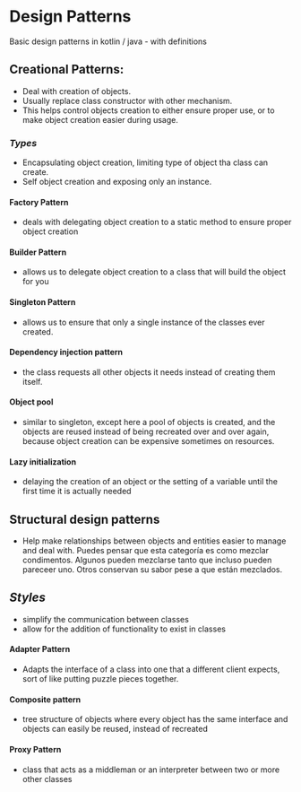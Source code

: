 # Design Patterns
Basic design patterns in kotlin / java - with definitions

## Creational Patterns:
- Deal with creation of objects.
- Usually replace class constructor with other mechanism.
- This helps control objects creation to either ensure proper use, or to make object creation easier during usage.

### _Types_
- Encapsulating object creation, limiting type of object tha class can create.
- Self object creation and exposing only an instance.

#### Factory Pattern
- deals with delegating object creation to a static method to ensure proper object creation

#### Builder Pattern
- allows us to delegate object creation to a class that will build the object for you

#### Singleton Pattern
- allows us to ensure that only a single instance of the classes ever created.

#### Dependency injection pattern
- the class requests all other objects it needs instead of creating them itself.

#### Object pool
- similar to singleton, except here a pool of objects is created, and the objects are reused instead of being recreated over and over again, because object creation can be expensive sometimes on resources.

#### Lazy initialization
- delaying the creation of an object or the setting of a variable until the first time it is actually needed

## Structural design patterns
- Help make relationships between objects and entities easier to manage and deal with. Puedes pensar que esta categoría es como mezclar condimentos. Algunos pueden mezclarse tanto que incluso pueden pareceer uno. Otros conservan su sabor pese a que están mezclados.

## _Styles_
- simplify the communication between classes
- allow for the addition of functionality to exist in classes

#### Adapter Pattern
- Adapts the interface of a class into one that a different client expects, sort of like putting puzzle pieces together.

#### Composite pattern
- tree structure of objects where every object has the same interface and objects can easily be reused, instead of recreated

#### Proxy Pattern
- class that acts as a middleman or an interpreter between two or more other classes


